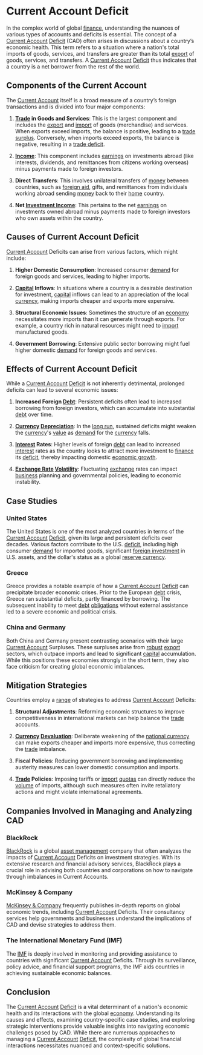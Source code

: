 # Current Account Deficit

In the complex world of global [finance](../f/finance.md), understanding the nuances of various types of accounts and deficits is essential. The concept of a [Current Account](../c/current_account.md) [Deficit](../d/deficit.md) (CAD) often arises in discussions about a country’s economic health. This term refers to a situation where a nation's total imports of goods, services, and transfers are greater than its total [export](../e/export.md) of goods, services, and transfers. A [Current Account](../c/current_account.md) [Deficit](../d/deficit.md) thus indicates that a country is a net borrower from the rest of the world.

## Components of the Current Account

The [Current Account](../c/current_account.md) itself is a broad measure of a country’s foreign transactions and is divided into four major components:

1. **[Trade](../t/trade.md) in Goods and Services**: This is the largest component and includes the [export](../e/export.md) and [import](../i/import.md) of goods (merchandise) and services. When exports exceed imports, the balance is positive, leading to a [trade surplus](../t/trade_surplus.md). Conversely, when imports exceed exports, the balance is negative, resulting in a [trade deficit](../t/trade_deficit.md).
   
2. **[Income](../i/income.md)**: This component includes [earnings](../e/earnings.md) on investments abroad (like interests, dividends, and remittances from citizens working overseas) minus payments made to foreign investors.

3. **Direct Transfers**: This involves unilateral transfers of [money](../m/money.md) between countries, such as [foreign aid](../f/foreign_aid.md), gifts, and remittances from individuals working abroad sending [money](../m/money.md) back to their [home](../h/home.md) country.

4. **Net [Investment Income](../i/investment_income.md)**: This pertains to the net [earnings](../e/earnings.md) on investments owned abroad minus payments made to foreign investors who own assets within the country.

## Causes of Current Account Deficit

[Current Account](../c/current_account.md) Deficits can arise from various factors, which might include:

1. **Higher Domestic Consumption**: Increased consumer [demand](../d/demand.md) for foreign goods and services, leading to higher imports.
   
2. **[Capital](../c/capital.md) Inflows**: In situations where a country is a desirable destination for investment, [capital](../c/capital.md) inflows can lead to an appreciation of the local [currency](../c/currency.md), making imports cheaper and exports more expensive.

3. **Structural Economic Issues**: Sometimes the structure of an [economy](../e/economy.md) necessitates more imports than it can generate through exports. For example, a country rich in natural resources might need to [import](../i/import.md) manufactured goods.

4. **Government Borrowing**: Extensive public sector borrowing might fuel higher domestic [demand](../d/demand.md) for foreign goods and services.

## Effects of Current Account Deficit

While a [Current Account](../c/current_account.md) [Deficit](../d/deficit.md) is not inherently detrimental, prolonged deficits can lead to several economic issues:

1. **Increased Foreign [Debt](../d/debt.md)**: Persistent deficits often lead to increased borrowing from foreign investors, which can accumulate into substantial [debt](../d/debt.md) over time.

2. **[Currency](../c/currency.md) [Depreciation](../d/depreciation.md)**: In the [long run](../l/long_run.md), sustained deficits might weaken the [currency](../c/currency.md)'s [value](../v/value.md) as [demand](../d/demand.md) for the [currency](../c/currency.md) falls.

3. **[Interest](../i/interest.md) Rates**: Higher levels of foreign [debt](../d/debt.md) can lead to increased [interest](../i/interest.md) rates as the country looks to attract more investment to [finance](../f/finance.md) its [deficit](../d/deficit.md), thereby impacting domestic [economic growth](../e/economic_growth.md).

4. **[Exchange Rate](../e/exchange_rate.md) [Volatility](../v/volatility.md)**: Fluctuating [exchange](../e/exchange.md) rates can impact [business](../b/business.md) planning and governmental policies, leading to economic instability.

## Case Studies

### United States

The United States is one of the most analyzed countries in terms of the [Current Account](../c/current_account.md) [Deficit](../d/deficit.md), given its large and persistent deficits over decades. Various factors contribute to the U.S. [deficit](../d/deficit.md), including high consumer [demand](../d/demand.md) for imported goods, significant [foreign investment](../f/foreign_investment.md) in U.S. assets, and the dollar's status as a global [reserve currency](../r/reserve_currency.md).

### Greece

Greece provides a notable example of how a [Current Account](../c/current_account.md) [Deficit](../d/deficit.md) can precipitate broader economic crises. Prior to the European [debt](../d/debt.md) crisis, Greece ran substantial deficits, partly financed by borrowing. The subsequent inability to meet [debt](../d/debt.md) [obligations](../o/obligation.md) without external assistance led to a severe economic and political crisis.

### China and Germany

Both China and Germany present contrasting scenarios with their large [Current Account](../c/current_account.md) Surpluses. These surpluses arise from [robust](../r/robust.md) [export](../e/export.md) sectors, which outpace imports and lead to significant [capital](../c/capital.md) accumulation. While this positions these economies strongly in the short term, they also face criticism for creating global economic imbalances.

## Mitigation Strategies

Countries employ a [range](../r/range.md) of strategies to address [Current Account](../c/current_account.md) Deficits:

1. **Structural Adjustments**: Reforming economic structures to improve competitiveness in international markets can help balance the [trade](../t/trade.md) accounts.

2. **[Currency](../c/currency.md) [Devaluation](../d/devaluation.md)**: Deliberate weakening of the [national currency](../n/national_currency.md) can make exports cheaper and imports more expensive, thus correcting the [trade](../t/trade.md) imbalance.

3. **Fiscal Policies**: Reducing government borrowing and implementing austerity measures can lower domestic consumption and imports.

4. **[Trade](../t/trade.md) Policies**: Imposing tariffs or [import](../i/import.md) [quotas](../q/quota.md) can directly reduce the [volume](../v/volume.md) of imports, although such measures often invite retaliatory actions and might violate international agreements.

## Companies Involved in Managing and Analyzing CAD

### BlackRock

[BlackRock](https://www.blackrock.com) is a global [asset management](../a/asset_management.md) company that often analyzes the impacts of [Current Account](../c/current_account.md) Deficits on investment strategies. With its extensive research and financial advisory services, BlackRock plays a crucial role in advising both countries and corporations on how to navigate through imbalances in Current Accounts.

### McKinsey & Company

[McKinsey & Company](https://www.mckinsey.com) frequently publishes in-depth reports on global economic trends, including [Current Account](../c/current_account.md) Deficits. Their consultancy services help governments and businesses understand the implications of CAD and devise strategies to address them.

### The International Monetary Fund (IMF)

The [IMF](https://www.imf.org) is deeply involved in monitoring and providing assistance to countries with significant [Current Account](../c/current_account.md) Deficits. Through its surveillance, policy advice, and financial support programs, the IMF aids countries in achieving sustainable economic balances.

## Conclusion

The [Current Account](../c/current_account.md) [Deficit](../d/deficit.md) is a vital determinant of a nation's economic health and its interactions with the global [economy](../e/economy.md). Understanding its causes and effects, examining country-specific case studies, and exploring strategic interventions provide valuable insights into navigating economic challenges posed by CAD. While there are numerous approaches to managing a [Current Account](../c/current_account.md) [Deficit](../d/deficit.md), the complexity of global financial interactions necessitates nuanced and context-specific solutions.